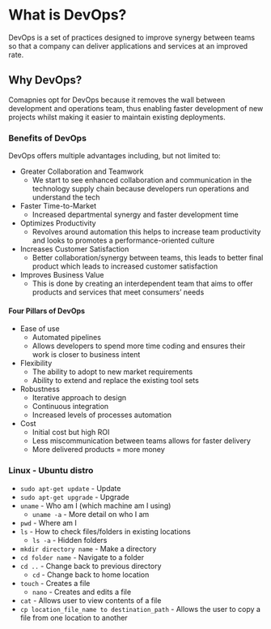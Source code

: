 # What is DevOps?

DevOps is a set of practices designed to improve synergy between teams so that a company can deliver applications and services at an improved rate.

## Why DevOps?

Comapnies opt for DevOps because it removes the wall between development and operations team, thus enabling faster development of new projects whilst making it easier to maintain existing deployments.

### Benefits of DevOps

DevOps offers multiple advantages including, but not limited to:

- Greater Collaboration and Teamwork
  - We start to see enhanced collaboration and communication in the technology supply chain because developers run operations and understand the tech
- Faster Time-to-Market
  - Increased departmental synergy and faster development time
- Optimizes Productivity
  - Revolves around automation this helps to increase team productivity and looks to promotes a performance-oriented culture
- Increases Customer Satisfaction
  - Better collaboration/synergy between teams, this leads to better final product which leads to increased customer satisfaction
- Improves Business Value
  - This is done by creating an interdependent team that aims to offer products and services that meet consumers’ needs

#### Four Pillars of DevOps

- Ease of use
  - Automated pipelines
  - Allows developers to spend more time coding and ensures their work is closer to business intent
- Flexibility
  - The ability to adopt to new market requirements
  - Ability to extend and replace the existing tool sets
- Robustness
  - Iterative approach to design
  - Continuous integration
  - Increased levels of processes automation
- Cost
  - Initial cost but high ROI
  - Less miscommunication between teams allows for faster delivery
  - More delivered products = more money

### Linux - Ubuntu distro

- `sudo apt-get update` - Update
- `sudo apt-get upgrade` - Upgrade
- `uname` - Who am I (which machine am I using)
  - `uname -a` - More detail on who I am
- `pwd` - Where am I
- `ls` - How to check files/folders in existing locations
  - `ls -a` - Hidden folders
- `mkdir directory name` - Make a directory
- `cd folder name` - Navigate to a folder
- `cd ..` - Change back to previous directory
  - `cd` - Change back to home location
- `touch` - Creates a file
  - `nano` - Creates and edits a file
- `cat` - Allows user to view contents of a file
- `cp location_file_name to destination_path` - Allows the user to copy a file from one location to another
